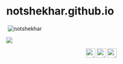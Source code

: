# notshekhar.github.io

<p>&nbsp;<img align="center" src="https://github-readme-stats.vercel.app/api?username=notshekhar&show_icons=true&text_color=daf7dc&bg_color=151515" alt="notshekhar" /></p>

![](https://komarev.com/ghpvc/?username=notshekhar&label=Profile%20views&color=3e9077)

<p align="center">
<a href="https://linkedin.com/in/notshekhar" target="blank"><img align="center" src="https://cdn.jsdelivr.net/npm/simple-icons@3.0.1/icons/linkedin.svg" alt="anjali-saini-9615571b5" height="25" width="25" /></a>
<a href="https://fb.com/notshekhar" target="blank"><img align="center" src="https://cdn.jsdelivr.net/npm/simple-icons@3.0.1/icons/facebook.svg" alt="anjali.saini.3766" height="25" width="25" /></a>
<a href="https://instagram.com/notshekhar" target="blank"><img align="center" src="https://cdn.jsdelivr.net/npm/simple-icons@3.0.1/icons/instagram.svg" alt="anjali._.saini_" height="25" width="25" /></a>
</p>
